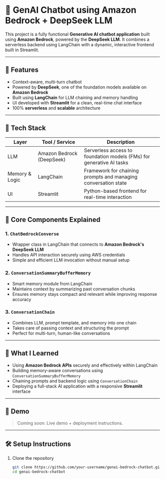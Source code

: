 # 🤖 GenAI Chatbot using Amazon Bedrock + DeepSeek LLM

This project is a fully functional **Generative AI chatbot application** built using **Amazon Bedrock**, powered by the **DeepSeek LLM**. It combines a serverless backend using LangChain with a dynamic, interactive frontend built in Streamlit.

---

## 🚀 Features

- Context-aware, multi-turn chatbot
- Powered by **DeepSeek**, one of the foundation models available on **Amazon Bedrock**
- Built using **LangChain** for LLM chaining and memory handling
- UI developed with **Streamlit** for a clean, real-time chat interface
- 100% **serverless** and **scalable** architecture

---

## 🧩 Tech Stack

| Layer        | Tool / Service        | Description                                                                 |
|--------------|------------------------|-----------------------------------------------------------------------------|
| LLM          | Amazon Bedrock (DeepSeek) | Serverless access to foundation models (FMs) for generative AI tasks        |
| Memory & Logic | LangChain              | Framework for chaining prompts and managing conversation state              |
| UI           | Streamlit               | Python-based frontend for real-time interaction                             |

---

## 🧠 Core Components Explained

### 1. `ChatBedrockConverse`
- Wrapper class in LangChain that connects to **Amazon Bedrock's DeepSeek LLM**
- Handles API interaction securely using AWS credentials
- Simple and efficient LLM invocation without manual setup

### 2. `ConversationSummaryBufferMemory`
- Smart memory module from LangChain
- Maintains context by summarizing past conversation chunks
- Ensures memory stays compact and relevant while improving response accuracy

### 3. `ConversationChain`
- Combines LLM, prompt template, and memory into one chain
- Takes care of passing context and structuring the prompt
- Perfect for multi-turn, human-like conversations

---

## 🧪 What I Learned

- Using **Amazon Bedrock APIs** securely and effectively within LangChain
- Building memory-aware conversations using `ConversationSummaryBufferMemory`
- Chaining prompts and backend logic using `ConversationChain`
- Deploying a full-stack AI application with a responsive **Streamlit** interface

---

## 💬 Demo

> Coming soon: Live demo + deployment instructions.

---

## 🛠️ Setup Instructions

1. Clone the repository
   ```bash
   git clone https://github.com/your-username/genai-bedrock-chatbot.git
   cd genai-bedrock-chatbot

